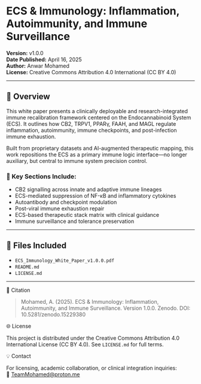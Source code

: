 # ECS & Immunology: Inflammation, Autoimmunity, and Immune Surveillance

**Version:** v1.0.0  
**Date Published:** April 16, 2025  
**Author:** Anwar Mohamed  
**License:** Creative Commons Attribution 4.0 International (CC BY 4.0)

---

## 🔬 Overview

This white paper presents a clinically deployable and research-integrated immune recalibration framework centered on the Endocannabinoid System (ECS). It outlines how CB2, TRPV1, PPARγ, FAAH, and MAGL regulate inflammation, autoimmunity, immune checkpoints, and post-infection immune exhaustion.

Built from proprietary datasets and AI-augmented therapeutic mapping, this work repositions the ECS as a primary immune logic interface—no longer auxiliary, but central to immune system precision control.

### 📌 Key Sections Include:

- CB2 signalling across innate and adaptive immune lineages
- ECS-mediated suppression of NF-κB and inflammatory cytokines
- Autoantibody and checkpoint modulation
- Post-viral immune exhaustion repair
- ECS-based therapeutic stack matrix with clinical guidance
- Immune surveillance and tolerance preservation

---

## 📁 Files Included

- `ECS_Immunology_White_Paper_v1.0.0.pdf`
- `README.md`
- `LICENSE.md`

---

📜 Citation

> Mohamed, A. (2025). ECS & Immunology: Inflammation, Autoimmunity, and Immune Surveillance. Version 1.0.0. Zenodo. DOI: 10.5281/zenodo.15229380


🌐 License

This project is distributed under the Creative Commons Attribution 4.0 International License (CC BY 4.0). See `LICENSE.md` for full terms.


💡 Contact

For licensing, academic collaboration, or clinical integration inquiries:  
📧 TeamMohamed@proton.me 
